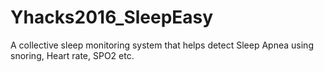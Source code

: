 # Yhacks2016_SleepEasy
A collective sleep monitoring system that helps detect Sleep Apnea using snoring, Heart rate, SPO2 etc.



